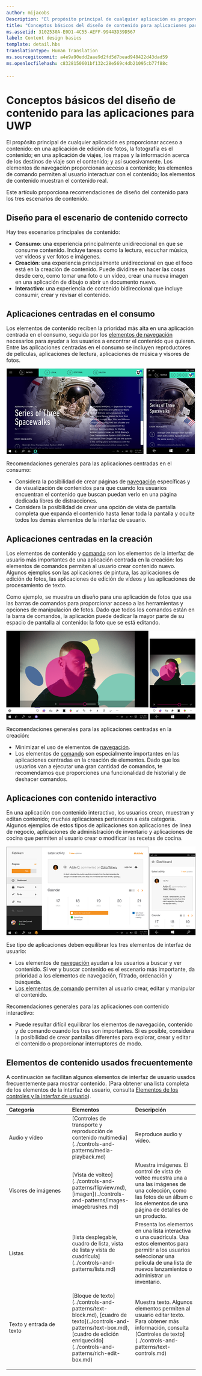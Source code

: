 ```yaml
---
author: mijacobs
Description: "El propósito principal de cualquier aplicación es proporcionar acceso a contenido. En una aplicación de edición de fotos, la fotografía es el contenido; en una aplicación de viajes, los mapas y la información sobre los destinos de viaje son el contenido, y así sucesivamente."
title: "Conceptos básicos del diseño de contenido para aplicaciones para la Plataforma universal de Windows (UWP)"
ms.assetid: 3102530A-E0D1-4C55-AEFF-99443D39D567
label: Content design basics
template: detail.hbs
translationtype: Human Translation
ms.sourcegitcommit: a4e9a90edd2aae9d2fd5d7bead948422d43dad59
ms.openlocfilehash: c8328150601bf132c28e569c4db21095cb77f88c

---
```


#  Conceptos básicos del diseño de contenido para las aplicaciones para UWP

El propósito principal de cualquier aplicación es proporcionar acceso a contenido: en una aplicación de edición de fotos, la fotografía es el contenido; en una aplicación de viajes, los mapas y la información acerca de los destinos de viaje son el contenido; y así sucesivamente. Los elementos de navegación proporcionan acceso a contenido; los elementos de comando permiten al usuario interactuar con el contenido; los elementos de contenido muestran el contenido real.

Este artículo proporciona recomendaciones de diseño del contenido para los tres escenarios de contenido.

## <span id="Design_for_the_right_content_scenario"></span><span id="design_for_the_right_content_scenario"></span><span id="DESIGN_FOR_THE_RIGHT_CONTENT_SCENARIO"></span>Diseño para el escenario de contenido correcto


Hay tres escenarios principales de contenido:

-   **Consumo**: una experiencia principalmente unidireccional en que se consume contenido. Incluye tareas como la lectura, escuchar música, ver vídeos y ver fotos e imágenes.
-   **Creación**: una experiencia principalmente unidireccional en que el foco está en la creación de contenido. Puede dividirse en hacer las cosas desde cero, como tomar una foto o un vídeo, crear una nueva imagen en una aplicación de dibujo o abrir un documento nuevo.
-   **Interactivo**: una experiencia de contenido bidireccional que incluye consumir, crear y revisar el contenido.

## <span id="Consumption-focused_apps"></span><span id="consumption-focused_apps"></span><span id="CONSUMPTION-FOCUSED_APPS"></span>Aplicaciones centradas en el consumo


Los elementos de contenido reciben la prioridad más alta en una aplicación centrada en el consumo, seguida por los [elementos de navegación](navigation-basics.md) necesarios para ayudar a los usuarios a encontrar el contenido que quieren. Entre las aplicaciones centradas en el consumo se incluyen reproductores de películas, aplicaciones de lectura, aplicaciones de música y visores de fotos.

![una aplicación de lector de noticias](images/news-reader/v2/newsreader-v2-tablet-phone.png)

Recomendaciones generales para las aplicaciones centradas en el consumo:

-   Considera la posibilidad de crear páginas de [navegación](navigation-basics.md) específicas y de visualización de contenidos para que cuando los usuarios encuentran el contenido que buscan puedan verlo en una página dedicada libres de distracciones.
-   Considera la posibilidad de crear una opción de vista de pantalla completa que expanda el contenido hasta llenar toda la pantalla y oculte todos los demás elementos de la interfaz de usuario.

## <span id="Creation-focused_apps"></span><span id="creation-focused_apps"></span><span id="CREATION-FOCUSED_APPS"></span>Aplicaciones centradas en la creación


Los elementos de contenido y [comando](commanding-basics.md) son los elementos de la interfaz de usuario más importantes de una aplicación centrada en la creación: los elementos de comandos permiten al usuario crear contenido nuevo. Algunos ejemplos son las aplicaciones de pintura, las aplicaciones de edición de fotos, las aplicaciones de edición de vídeos y las aplicaciones de procesamiento de texto.

Como ejemplo, se muestra un diseño para una aplicación de fotos que usa las barras de comandos para proporcionar acceso a las herramientas y opciones de manipulación de fotos. Dado que todos los comandos están en la barra de comandos, la aplicación puede dedicar la mayor parte de su espacio de pantalla al contenido: la foto que se está editando.

![ejemplo de un diseño de aplicación de edición de fotos que usa lienzos activos](images/photo-editor/uap-photo-tabletphone-sbs.png)

Recomendaciones generales para las aplicaciones centradas en la creación:

-   Minimizar el uso de elementos de [navegación](navigation-basics.md).
-   Los elementos de [comando](commanding-basics.md) son especialmente importantes en las aplicaciones centradas en la creación de elementos. Dado que los usuarios van a ejecutar una gran cantidad de comandos, te recomendamos que proporciones una funcionalidad de historial y de deshacer comandos.

## <span id="Apps_with_interactive_content"></span><span id="apps_with_interactive_content"></span><span id="APPS_WITH_INTERACTIVE_CONTENT"></span>Aplicaciones con contenido interactivo


En una aplicación con contenido interactivo, los usuarios crean, muestran y editan contenido; muchas aplicaciones pertenecen a esta categoría. Algunos ejemplos de estos tipos de aplicaciones son aplicaciones de línea de negocio, aplicaciones de administración de inventario y aplicaciones de cocina que permiten al usuario crear o modificar las recetas de cocina.

![diseño para una herramienta de colaboración, aplicación que tiene contenido interactivo](images/collaboration-tool/uap-collaboration-tabphone-700.png)

Ese tipo de aplicaciones deben equilibrar los tres elementos de interfaz de usuario:

-   Los elementos de [navegación](navigation-basics.md) ayudan a los usuarios a buscar y ver contenido. Si ver y buscar contenido es el escenario más importante, da prioridad a los elementos de navegación, filtrado, ordenación y búsqueda.
-   [Los elementos de comando](commanding-basics.md) permiten al usuario crear, editar y manipular el contenido.

Recomendaciones generales para las aplicaciones con contenido interactivo:

-   Puede resultar difícil equilibrar los elementos de navegación, contenido y de comando cuando los tres son importantes. Si es posible, considera la posibilidad de crear pantallas diferentes para explorar, crear y editar el contenido o proporcionar interruptores de modo.

## <span id="Commonly_used_content_elements"></span><span id="commonly_used_content_elements"></span><span id="COMMONLY_USED_CONTENT_ELEMENTS"></span>Elementos de contenido usados frecuentemente


A continuación se facilitan algunos elementos de interfaz de usuario usados frecuentemente para mostrar contenido. (Para obtener una lista completa de los elementos de la interfaz de usuario, consulta [Elementos de los controles y la interfaz de usuario](https://msdn.microsoft.com/library/windows/apps/dn611856)).

<table>
<colgroup>
<col width="33%" />
<col width="33%" />
<col width="33%" />
</colgroup>
<thead>
<tr class="header">
<th align="left">Categoría</th>
<th align="left">Elementos</th>
<th align="left">Descripción</th>
</tr>
</thead>
<tbody>
<tr class="odd">
<td align="left">Audio y vídeo</td>
<td align="left">[Controles de transporte y reproducción de contenido multimedia](../controls-and-patterns/media-playback.md)</td>
<td align="left">Reproduce audio y vídeo.</td>
</tr>
<tr class="even">
<td align="left">Visores de imágenes</td>
<td align="left">[Vista de volteo](../controls-and-patterns/flipview.md), [imagen](../controls-and-patterns/images-imagebrushes.md)</td>
<td align="left">Muestra imágenes. El control de vista de volteo muestra una a una las imágenes de una colección, como las fotos de un álbum o los elementos de una página de detalles de un producto.</td>
</tr>
<tr class="odd">
<td align="left">Listas</td>
<td align="left">[lista desplegable, cuadro de lista, vista de lista y vista de cuadrícula](../controls-and-patterns/lists.md)</td>
<td align="left">Presenta los elementos en una lista interactiva o una cuadrícula. Usa estos elementos para permitir a los usuarios seleccionar una película de una lista de nuevos lanzamientos o administrar un inventario.</td>
</tr>
<tr class="even">
<td align="left">Texto y entrada de texto</td>
<td align="left"><p>[Bloque de texto](../controls-and-patterns/text-block.md), [cuadro de texto](../controls-and-patterns/text-box.md), [cuadro de edición enriquecido](../controls-and-patterns/rich-edit-box.md)</p>
</td>
<td align="left">Muestra texto. Algunos elementos permiten al usuario editar texto. Para obtener más información, consulta [Controles de texto](../controls-and-patterns/text-controls.md)</td>
</tr>
</tbody>
</table>



 

 







<!--HONumber=Jun16_HO4-->


